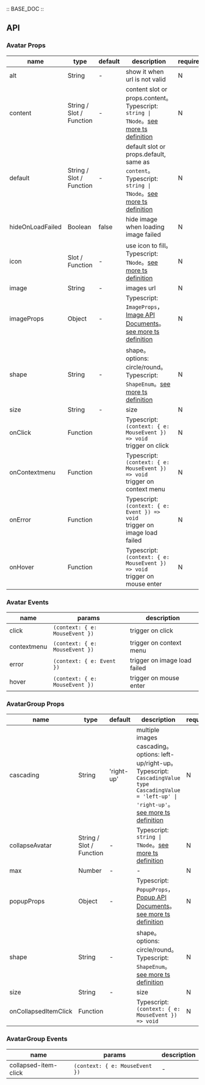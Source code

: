 :: BASE_DOC ::

## API

### Avatar Props

name | type | default | description | required
-- | -- | -- | -- | --
alt | String | - | show it when url is not valid | N
content | String / Slot / Function | - | content slot or props.content。Typescript: `string \| TNode`。[see more ts definition](https://github.com/Tencent/tdesign-vue/blob/develop/src/common.ts) | N
default | String / Slot / Function | - | default slot or props.default, same as `content`。Typescript: `string \| TNode`。[see more ts definition](https://github.com/Tencent/tdesign-vue/blob/develop/src/common.ts) | N
hideOnLoadFailed | Boolean | false | hide image when loading image failed | N
icon | Slot / Function | - | use icon to fill。Typescript: `TNode`。[see more ts definition](https://github.com/Tencent/tdesign-vue/blob/develop/src/common.ts) | N
image | String | - | images url | N
imageProps | Object | - | Typescript: `ImageProps`，[Image API Documents](./image?tab=api)。[see more ts definition](https://github.com/Tencent/tdesign-vue/tree/develop/src/avatar/type.ts) | N
shape | String | - | shape。options: circle/round。Typescript: `ShapeEnum`。[see more ts definition](https://github.com/Tencent/tdesign-vue/blob/develop/src/common.ts) | N
size | String | - | size | N
onClick | Function |  | Typescript: `(context: { e: MouseEvent }) => void`<br/>trigger on click | N
onContextmenu | Function |  | Typescript: `(context: { e: MouseEvent }) => void`<br/>trigger on context menu | N
onError | Function |  | Typescript: `(context: { e: Event }) => void`<br/>trigger on image load failed | N
onHover | Function |  | Typescript: `(context: { e: MouseEvent }) => void`<br/>trigger on mouse enter | N

### Avatar Events

name | params | description
-- | -- | --
click | `(context: { e: MouseEvent })` | trigger on click
contextmenu | `(context: { e: MouseEvent })` | trigger on context menu
error | `(context: { e: Event })` | trigger on image load failed
hover | `(context: { e: MouseEvent })` | trigger on mouse enter


### AvatarGroup Props

name | type | default | description | required
-- | -- | -- | -- | --
cascading | String | 'right-up' | multiple images cascading。options: left-up/right-up。Typescript: `CascadingValue` `type CascadingValue = 'left-up' \| 'right-up'`。[see more ts definition](https://github.com/Tencent/tdesign-vue/tree/develop/src/avatar/type.ts) | N
collapseAvatar | String / Slot / Function | - | Typescript: `string \| TNode`。[see more ts definition](https://github.com/Tencent/tdesign-vue/blob/develop/src/common.ts) | N
max | Number | - | \- | N
popupProps | Object | - | Typescript: `PopupProps`，[Popup API Documents](./popup?tab=api)。[see more ts definition](https://github.com/Tencent/tdesign-vue/tree/develop/src/avatar/type.ts) | N
shape | String | - | shape。options: circle/round。Typescript: `ShapeEnum`。[see more ts definition](https://github.com/Tencent/tdesign-vue/blob/develop/src/common.ts) | N
size | String | - | size | N
onCollapsedItemClick | Function |  | Typescript: `(context: { e: MouseEvent }) => void`<br/> | N

### AvatarGroup Events

name | params | description
-- | -- | --
collapsed-item-click | `(context: { e: MouseEvent })` | \-
